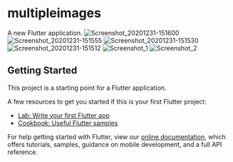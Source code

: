 # multipleimages

A new Flutter application.
![Screenshot_20201231-151600](https://user-images.githubusercontent.com/72139490/103406485-ac14bc00-4b7c-11eb-8ef8-7a650896b773.jpg)
![Screenshot_20201231-151555](https://user-images.githubusercontent.com/72139490/103406498-bc2c9b80-4b7c-11eb-9972-1564167d0d2f.jpg)
![Screenshot_20201231-151530](https://user-images.githubusercontent.com/72139490/103406507-bfc02280-4b7c-11eb-8ee8-a3b9f6450349.jpg)
![Screenshot_20201231-151512](https://user-images.githubusercontent.com/72139490/103406529-c9e22100-4b7c-11eb-9015-39f122cc9967.jpg)
![Screenshot_1](https://user-images.githubusercontent.com/72139490/103406532-ccdd1180-4b7c-11eb-8ffd-6eedf0e5c485.png)
![Screenshot_2](https://user-images.githubusercontent.com/72139490/103406537-cf3f6b80-4b7c-11eb-884b-60b7c74a8e72.png)


## Getting Started

This project is a starting point for a Flutter application.

A few resources to get you started if this is your first Flutter project:

- [Lab: Write your first Flutter app](https://flutter.dev/docs/get-started/codelab)
- [Cookbook: Useful Flutter samples](https://flutter.dev/docs/cookbook)

For help getting started with Flutter, view our
[online documentation](https://flutter.dev/docs), which offers tutorials,
samples, guidance on mobile development, and a full API reference.
